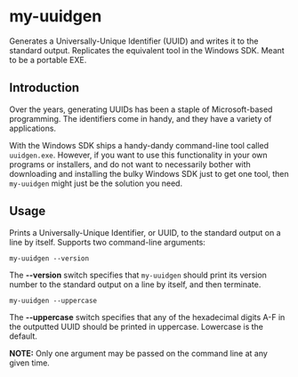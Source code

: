 # my-uuidgen
Generates a Universally-Unique Identifier (UUID) and writes it to the standard output.  Replicates the equivalent tool in the Windows SDK.  Meant to be a portable EXE.

## Introduction
Over the years, generating UUIDs has been a staple of Microsoft-based programming.  The identifiers come in handy, and they have a variety of applications.

With the Windows SDK ships a handy-dandy command-line tool called ``uuidgen.exe``.  However, if you want to use this functionality in your own programs or installers, and do not want to necessarily bother with downloading and installing the bulky Windows SDK just to get one tool, then ```my-uuidgen``` might just be the solution you need.

## Usage
Prints a Universally-Unique Identifier, or UUID, to the standard output on a line by itself.  Supports two command-line arguments:
```
my-uuidgen --version
```
The **--version** switch specifies that ```my-uuidgen``` should print its version number to the standard output on a line by itself, and then terminate.
```
my-uuidgen --uppercase
```
The **--uppercase** switch specifies that any of the hexadecimal digits A-F in the outputted UUID should be printed in uppercase.  Lowercase is the default.

**NOTE:** Only one argument may be passed on the command line at any given time.
